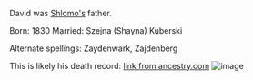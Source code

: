 David was [Shlomo's](https://github.com/Shayac/genealogy/blob/main/%D7%A9%D7%9C%D7%9E%D7%94%20%D7%9B%D7%94%D7%9F.md) father. 

Born: 1830
Married: Szejna (Shayna) Kuberski

Alternate spellings: Zaydenwark, Zajdenberg

This is likely his death record: [link from ancestry.com](https://search.ancestrylibrary.com/cgi-bin/sse.dll?indiv=1&dbid=1372&h=16017&tid=&pid=&queryId=026ec5af8de9537e964040056a72dc0e&usePUB=true&_phsrc=oXr104&_phstart=successSource)
![image](https://user-images.githubusercontent.com/6341114/114318077-4029e400-9ad9-11eb-89ac-9847ce775327.png)

